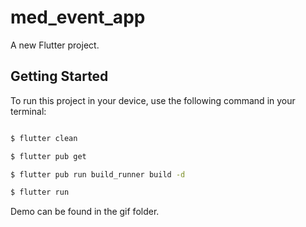 # med_event_app

A new Flutter project.

## Getting Started

To run this project in your device, use the following command in your terminal:

```sh

$ flutter clean

$ flutter pub get

$ flutter pub run build_runner build -d

$ flutter run

```

Demo can be found in the gif folder.

